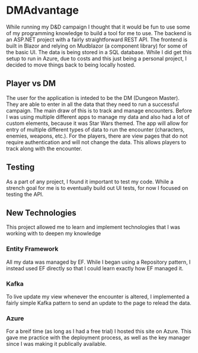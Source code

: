 # DMAdvantage
While running my D&D campaign I thought that it would be fun to use some of my programming knowledge to build a tool for me to use. The backend is an ASP.NET project with a fairly straightforward REST API. The frontend is built in Blazor and relying on Mudblazor (a component library) for some of the basic UI. The data is being stored in a SQL database. While I did get this setup to run in Azure, due to costs and this just being a personal project, I decided to move things back to being locally hosted.
## Player vs DM
The user for the application is inteded to be the DM (Dungeon Master). They are able to enter in all the data that they need to run a successful campaign. The main draw of this is to track and manage encounters. Before I was using multiple different apps to manage my data and also had a lot of custom elements, because it was Star Wars themed. The app will allow for entry of multiple different types of data to run the encounter (characters, enemies, weapons, etc.). For the players, there are view pages that do not require authentication and will not change the data. This allows players to track along with the encounter.
## Testing
As a part of any project, I found it important to test my code. While a strench goal for me is to eventually build out UI tests, for now I focused on testing the API.
## New Technologies
This project allowed me to learn and implement technologies that I was working with to deepen my knowledge
### Entity Framework
All my data was managed by EF. While I began using a Repository pattern, I instead used EF directly so that I could learn exactly how EF managed it.
### Kafka
To live update my view whenever the encounter is altered, I implemented a fairly simple Kafka pattern to send an update to the page to relead the data.
### Azure
For a breif time (as long as I had a free trial) I hosted this site on Azure. This gave me practice with the deployment process, as well as the key manager since I was making it publically available.
